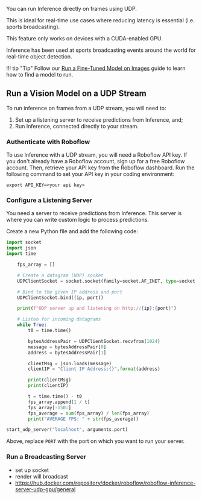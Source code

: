 You can run Inference directly on frames using UDP.

This is ideal for real-time use cases where reducing latency is essential (i.e. sports broadcasting).

This feature only works on devices with a CUDA-enabled GPU.

Inference has been used at sports broadcasting events around the world for real-time object detection.

!!! tip "Tip"
    Follow our [Run a Fine-Tuned Model on Images](/docs/quickstart/run_model_on_image) guide to learn how to find a model to run.

## Run a Vision Model on a UDP Stream

To run inference on frames from a UDP stream, you will need to:

1. Set up a listening server to receive predictions from Inference, and;
2. Run Inference, connected directly to your stream.

### Authenticate with Roboflow

To use Inference with a UDP stream, you will need a Roboflow API key. If you don't already have a Roboflow account, sign up for a free Roboflow account. Then, retrieve your API key from the Roboflow dashboard. Run the following command to set your API key in your coding environment:

```
export API_KEY=<your api key>
```

### Configure a Listening Server

You need a server to receive predictions from Inference. This server is where you can write custom logic to process predictions.

Create a new Python file and add the following code:

```python
import socket
import json
import time

    fps_array = []

    # Create a datagram (UDP) socket
    UDPClientSocket = socket.socket(family=socket.AF_INET, type=socket.SOCK_DGRAM)

    # Bind to the given IP address and port
    UDPClientSocket.bind((ip, port))

    print(f"UDP server up and listening on http://{ip}:{port}")

    # Listen for incoming datagrams
    while True:
        t0 = time.time()

        bytesAddressPair = UDPClientSocket.recvfrom(1024)
        message = bytesAddressPair[0]
        address = bytesAddressPair[1]

        clientMsg = json.loads(message)
        clientIP = "Client IP Address:{}".format(address)

        print(clientMsg)
        print(clientIP)

        t = time.time() - t0
        fps_array.append(1 / t)
        fps_array[-150:]
        fps_average = sum(fps_array) / len(fps_array)
        print("AVERAGE FPS: " + str(fps_average))

start_udp_server("localhost", arguments.port)
```

Above, replace `PORT` with the port on which you want to run your server.

### Run a Broadcasting Server

- set up socket
- render will broadcast
- https://hub.docker.com/repository/docker/roboflow/roboflow-inference-server-udp-gpu/general